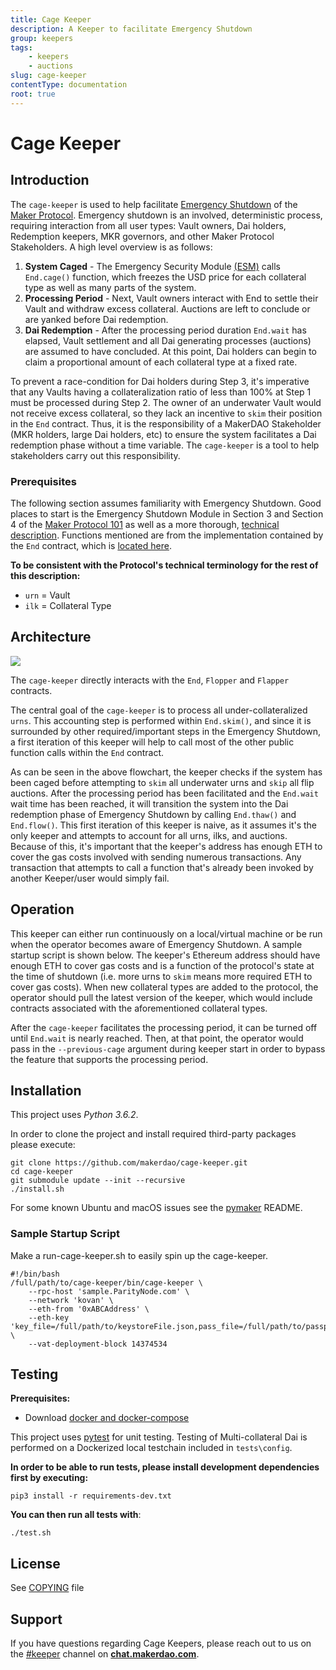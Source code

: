 ```yaml
---
title: Cage Keeper
description: A Keeper to facilitate Emergency Shutdown
group: keepers
tags:
	- keepers
    - auctions
slug: cage-keeper
contentType: documentation
root: true
---
```


# Cage Keeper

## Introduction

The `cage-keeper` is used to help facilitate [Emergency Shutdown](https://blog.makerdao.com/introduction-to-emergency-shutdown-in-multi-collateral-dai/) of the [Maker Protocol](https://github.com/makerdao/dss). Emergency shutdown is an involved, deterministic process, requiring interaction from all user types: Vault owners, Dai holders, Redemption keepers, MKR governors, and other Maker Protocol Stakeholders. A high level overview is as follows:

1. **System Caged** - The Emergency Security Module [\(ESM\)](https://github.com/makerdao/esm) calls `End.cage()` function, which freezes the USD price for each collateral type as well as many parts of the system.
2. **Processing Period** - Next, Vault owners interact with End to settle their Vault and withdraw excess collateral. Auctions are left to conclude or are yanked before Dai redemption.
3. **Dai Redemption** - After the processing period duration `End.wait` has elapsed, Vault settlement and all Dai generating processes \(auctions\) are assumed to have concluded. At this point, Dai holders can begin to claim a proportional amount of each collateral type at a fixed rate.

To prevent a race-condition for Dai holders during Step 3, it's imperative that any Vaults having a collateralization ratio of less than 100% at Step 1 must be processed during Step 2. The owner of an underwater Vault would not receive excess collateral, so they lack an incentive to `skim` their position in the `End` contract. Thus, it is the responsibility of a MakerDAO Stakeholder \(MKR holders, large Dai holders, etc\) to ensure the system facilitates a Dai redemption phase without a time variable. The `cage-keeper` is a tool to help stakeholders carry out this responsibility.

### Prerequisites

The following section assumes familiarity with Emergency Shutdown. Good places to start is the Emergency Shutdown Module in Section 3 and Section 4 of the [Maker Protocol 101](https://docs.makerdao.com/maker-protocol-101) as well as a more thorough, [technical description](https://docs.makerdao.com/smart-contract-modules/shutdown). Functions mentioned are from the implementation contained by the `End` contract, which is [located here](https://github.com/makerdao/dss/blob/master/src/end.sol).

**To be consistent with the Protocol's technical terminology for the rest of this description:**

- `urn` = Vault
- `ilk` = Collateral Type

## Architecture

![](/images/documentation/cage2.png)

The `cage-keeper` directly interacts with the `End`, `Flopper` and `Flapper` contracts.

The central goal of the `cage-keeper` is to process all under-collateralized `urns`. This accounting step is performed within `End.skim()`, and since it is surrounded by other required/important steps in the Emergency Shutdown, a first iteration of this keeper will help to call most of the other public function calls within the `End` contract.

As can be seen in the above flowchart, the keeper checks if the system has been caged before attempting to `skim` all underwater urns and `skip` all flip auctions. After the processing period has been facilitated and the `End.wait` wait time has been reached, it will transition the system into the Dai redemption phase of Emergency Shutdown by calling `End.thaw()` and `End.flow()`. This first iteration of this keeper is naive, as it assumes it's the only keeper and attempts to account for all urns, ilks, and auctions. Because of this, it's important that the keeper's address has enough ETH to cover the gas costs involved with sending numerous transactions. Any transaction that attempts to call a function that's already been invoked by another Keeper/user would simply fail.

## Operation

This keeper can either run continuously on a local/virtual machine or be run when the operator becomes aware of Emergency Shutdown. A sample startup script is shown below. The keeper's Ethereum address should have enough ETH to cover gas costs and is a function of the protocol's state at the time of shutdown \(i.e. more urns to `skim` means more required ETH to cover gas costs\). When new collateral types are added to the protocol, the operator should pull the latest version of the keeper, which would include contracts associated with the aforementioned collateral types.

After the `cage-keeper` facilitates the processing period, it can be turned off until `End.wait` is nearly reached. Then, at that point, the operator would pass in the `--previous-cage` argument during keeper start in order to bypass the feature that supports the processing period.

## Installation

This project uses _Python 3.6.2_.

In order to clone the project and install required third-party packages please execute:

```text
git clone https://github.com/makerdao/cage-keeper.git
cd cage-keeper
git submodule update --init --recursive
./install.sh
```

For some known Ubuntu and macOS issues see the [pymaker](https://github.com/makerdao/pymaker) README.

### Sample Startup Script

Make a run-cage-keeper.sh to easily spin up the cage-keeper.

```text
#!/bin/bash
/full/path/to/cage-keeper/bin/cage-keeper \
	--rpc-host 'sample.ParityNode.com' \
	--network 'kovan' \
	--eth-from '0xABCAddress' \
	--eth-key 'key_file=/full/path/to/keystoreFile.json,pass_file=/full/path/to/passphrase/file.txt' \
	--vat-deployment-block 14374534
```

## Testing

**Prerequisites:**

- Download [docker and docker-compose](https://www.docker.com/get-started)

This project uses [pytest](https://docs.pytest.org/en/latest/) for unit testing. Testing of Multi-collateral Dai is performed on a Dockerized local testchain included in `tests\config`.

**In order to be able to run tests, please install development dependencies first by executing:**

```text
pip3 install -r requirements-dev.txt
```

**You can then run all tests with**:

```text
./test.sh
```

## License

See [COPYING](https://github.com/makerdao/auction-keeper/blob/master/COPYING) file

## Support

If you have questions regarding Cage Keepers, please reach out to us on the [\#keeper](https://chat.makerdao.com/channel/keeper) channel on [**chat.makerdao.com**](http://chat.makerdao.com/).
